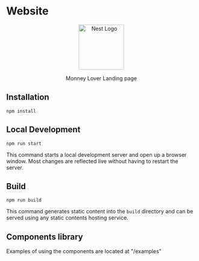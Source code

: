 # Website


<p align="center">
  <a href="https://finsify.com/" target="blank"><img src="https://static.topcv.vn/company_logos/money-lover-591184e2bf9b7_rs.jpg" width="120" alt="Nest Logo" /></a>
</p>

<p align="center">
  Monney Lover Landing page
</p>

## Installation

```console
npm install
```

## Local Development

```console
npm run start
```

This command starts a local development server and open up a browser window. Most changes are reflected live without having to restart the server.

## Build

```console
npm run build
```

This command generates static content into the `build` directory and can be served using any static contents hosting service.

## Components library

Examples of using the components are located at "/examples"
